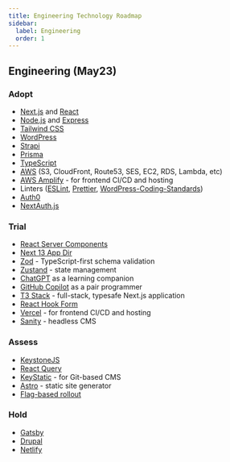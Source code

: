```yaml
---
title: Engineering Technology Roadmap
sidebar:
  label: Engineering
  order: 1
---
```


## Engineering (May23)

### Adopt

- [Next.js](https://nextjs.org/) and [React](https://reactjs.org/)
- [Node.js](https://nodejs.org/en/) and [Express](https://expressjs.com/)
- [Tailwind CSS](https://tailwindcss.com/)
- [WordPress](https://wordpress.org/)
- [Strapi](https://strapi.io/)
- [Prisma](https://www.prisma.io/)
- [TypeScript](https://www.typescriptlang.org/)
- [AWS](https://aws.amazon.com/) (S3, CloudFront, Route53, SES, EC2, RDS, Lambda, etc)
- [AWS Amplify](https://aws.amazon.com/amplify/) - for frontend CI/CD and hosting
- Linters ([ESLint](https://eslint.org/), [Prettier](https://www.npmjs.com/package/@axioned/prettier-config), [WordPress-Coding-Standards](https://github.com/WordPress/WordPress-Coding-Standards))
- [Auth0](https://auth0.com/)
- [NextAuth.js](https://next-auth.js.org/)

### Trial

- [React Server Components](https://www.patterns.dev/posts/react-server-components)
- [Next 13 App Dir](https://nextjs.org/docs/app)
- [Zod](https://zod.dev/) - TypeScript-first schema validation
- [Zustand](https://github.com/pmndrs/zustand) - state management
- [ChatGPT](https://chat.openai.com/) as a learning companion
- [GitHub Copilot](https://copilot.github.com/) as a pair programmer
- [T3 Stack](https://create.t3.gg/) - full-stack, typesafe Next.js application
- [React Hook Form](https://react-hook-form.com/)
- [Vercel](https://vercel.com/) - for frontend CI/CD and hosting
- [Sanity](https://www.sanity.io/) - headless CMS

### Assess

- [KeystoneJS](https://www.keystonejs.com/)
- [React Query](https://react-query.tanstack.com/)
- [KeyStatic](https://keystatic.com/) - for Git-based CMS
- [Astro](https://astro.build/) - static site generator
- [Flag-based rollout](https://martinfowler.com/articles/feature-toggles.html)

### Hold

- [Gatsby](https://www.gatsbyjs.com/)
- [Drupal](https://www.drupal.org/)
- [Netlify](https://www.netlify.com/)
